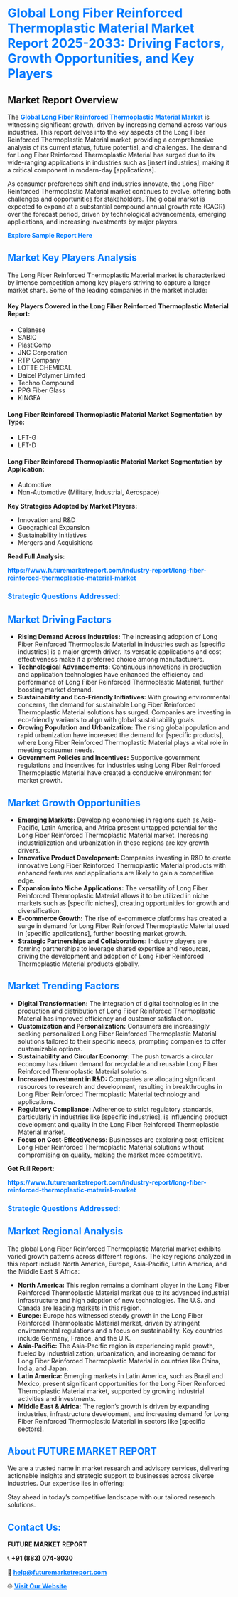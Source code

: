 <h1 style="color: #007BFF;">Global Long Fiber Reinforced Thermoplastic Material Market Report 2025-2033: Driving Factors, Growth Opportunities, and Key Players</h1>

<section id="overview">
<h2>Market Report Overview</h2>
<p>The <a href="https://www.futuremarketreport.com/industry-report/long-fiber-reinforced-thermoplastic-material-market" style="color: #007BFF; text-decoration: none;"><strong>Global Long Fiber Reinforced Thermoplastic Material Market</strong></a> is witnessing significant growth, driven by increasing demand across various industries. This report delves into the key aspects of the Long Fiber Reinforced Thermoplastic Material market, providing a comprehensive analysis of its current status, future potential, and challenges. The demand for Long Fiber Reinforced Thermoplastic Material has surged due to its wide-ranging applications in industries such as [insert industries], making it a critical component in modern-day [applications].</p>
<p>As consumer preferences shift and industries innovate, the Long Fiber Reinforced Thermoplastic Material market continues to evolve, offering both challenges and opportunities for stakeholders. The global market is expected to expand at a substantial compound annual growth rate (CAGR) over the forecast period, driven by technological advancements, emerging applications, and increasing investments by major players.</p>
</section>

<section id="overview">
<p><a href="https://www.futuremarketreport.com/request-sample/reportId=43670" style="color: #007BFF; text-decoration: none;"><strong>Explore Sample Report Here</strong></a></p>
</section>

<section id="key-players">
<h2 style="color: #007BFF;">Market Key Players Analysis</h2>
<p>The Long Fiber Reinforced Thermoplastic Material market is characterized by intense competition among key players striving to capture a larger market share. Some of the leading companies in the market include:</p>
<h4>Key Players Covered in the Long Fiber Reinforced Thermoplastic Material Report:</h4>
<ul><li>Celanese</li><li>SABIC</li><li>PlastiComp</li><li>JNC Corporation</li><li>RTP Company</li><li>LOTTE CHEMICAL</li><li>Daicel Polymer Limited</li><li>Techno Compound</li><li>PPG Fiber Glass</li><li>KINGFA</li></ul>
<h4>Long Fiber Reinforced Thermoplastic Material Market Segmentation by Type:</h4>
<ul><li>LFT-G</li><li>LFT-D</li></ul>

<h4>Long Fiber Reinforced Thermoplastic Material Market Segmentation by Application:</h4>
<ul><li>Automotive</li><li>Non-Automotive (Military, Industrial, Aerospace)</li></ul>
<p><strong>Key Strategies Adopted by Market Players:</strong></p>
<ul>
<li>Innovation and R&D</li>
<li>Geographical Expansion</li>
<li>Sustainability Initiatives</li>
<li>Mergers and Acquisitions</li>
</ul>
</section>

<section>
<p><strong>Read Full Analysis: </strong></p><a href="https://www.futuremarketreport.com/industry-report/long-fiber-reinforced-thermoplastic-material-market" style="color: #007BFF; text-decoration: none;"><strong>https://www.futuremarketreport.com/industry-report/long-fiber-reinforced-thermoplastic-material-market</strong></a>
<h3 style="color: #007BFF;">Strategic Questions Addressed:</h3>
</section>

<section id="driving-factors">
<h2 style="color: #007BFF;">Market Driving Factors</h2>
<ul>
<li><strong>Rising Demand Across Industries:</strong> The increasing adoption of Long Fiber Reinforced Thermoplastic Material in industries such as [specific industries] is a major growth driver. Its versatile applications and cost-effectiveness make it a preferred choice among manufacturers.</li>
<li><strong>Technological Advancements:</strong> Continuous innovations in production and application technologies have enhanced the efficiency and performance of Long Fiber Reinforced Thermoplastic Material, further boosting market demand.</li>
<li><strong>Sustainability and Eco-Friendly Initiatives:</strong> With growing environmental concerns, the demand for sustainable Long Fiber Reinforced Thermoplastic Material solutions has surged. Companies are investing in eco-friendly variants to align with global sustainability goals.</li>
<li><strong>Growing Population and Urbanization:</strong> The rising global population and rapid urbanization have increased the demand for [specific products], where Long Fiber Reinforced Thermoplastic Material plays a vital role in meeting consumer needs.</li>
<li><strong>Government Policies and Incentives:</strong> Supportive government regulations and incentives for industries using Long Fiber Reinforced Thermoplastic Material have created a conducive environment for market growth.</li>
</ul>
</section>

<section id="growth-opportunities">
<h2 style="color: #007BFF;">Market Growth Opportunities</h2>
<ul>
<li><strong>Emerging Markets:</strong> Developing economies in regions such as Asia-Pacific, Latin America, and Africa present untapped potential for the Long Fiber Reinforced Thermoplastic Material market. Increasing industrialization and urbanization in these regions are key growth drivers.</li>
<li><strong>Innovative Product Development:</strong> Companies investing in R&D to create innovative Long Fiber Reinforced Thermoplastic Material products with enhanced features and applications are likely to gain a competitive edge.</li>
<li><strong>Expansion into Niche Applications:</strong> The versatility of Long Fiber Reinforced Thermoplastic Material allows it to be utilized in niche markets such as [specific niches], creating opportunities for growth and diversification.</li>
<li><strong>E-commerce Growth:</strong> The rise of e-commerce platforms has created a surge in demand for Long Fiber Reinforced Thermoplastic Material used in [specific applications], further boosting market growth.</li>
<li><strong>Strategic Partnerships and Collaborations:</strong> Industry players are forming partnerships to leverage shared expertise and resources, driving the development and adoption of Long Fiber Reinforced Thermoplastic Material products globally.</li>
</ul>
</section>

<section id="trending-factors">
<h2 style="color: #007BFF;">Market Trending Factors</h2>
<ul>
<li><strong>Digital Transformation:</strong> The integration of digital technologies in the production and distribution of Long Fiber Reinforced Thermoplastic Material has improved efficiency and customer satisfaction.</li>
<li><strong>Customization and Personalization:</strong> Consumers are increasingly seeking personalized Long Fiber Reinforced Thermoplastic Material solutions tailored to their specific needs, prompting companies to offer customizable options.</li>
<li><strong>Sustainability and Circular Economy:</strong> The push towards a circular economy has driven demand for recyclable and reusable Long Fiber Reinforced Thermoplastic Material solutions.</li>
<li><strong>Increased Investment in R&D:</strong> Companies are allocating significant resources to research and development, resulting in breakthroughs in Long Fiber Reinforced Thermoplastic Material technology and applications.</li>
<li><strong>Regulatory Compliance:</strong> Adherence to strict regulatory standards, particularly in industries like [specific industries], is influencing product development and quality in the Long Fiber Reinforced Thermoplastic Material market.</li>
<li><strong>Focus on Cost-Effectiveness:</strong> Businesses are exploring cost-efficient Long Fiber Reinforced Thermoplastic Material solutions without compromising on quality, making the market more competitive.</li>
</ul>
</section>

<section>
<p><strong>Get Full Report: </strong></p><a href="https://www.futuremarketreport.com/industry-report/long-fiber-reinforced-thermoplastic-material-market" style="color: #007BFF; text-decoration: none;"><strong>https://www.futuremarketreport.com/industry-report/long-fiber-reinforced-thermoplastic-material-market</strong></a>
<h3 style="color: #007BFF;">Strategic Questions Addressed:</h3>
</section>


<section id="regional-analysis">
<h2 style="color: #007BFF;">Market Regional Analysis</h2>
<p>The global Long Fiber Reinforced Thermoplastic Material market exhibits varied growth patterns across different regions. The key regions analyzed in this report include North America, Europe, Asia-Pacific, Latin America, and the Middle East & Africa:</p>
<ul>
<li><strong>North America:</strong> This region remains a dominant player in the Long Fiber Reinforced Thermoplastic Material market due to its advanced industrial infrastructure and high adoption of new technologies. The U.S. and Canada are leading markets in this region.</li>
<li><strong>Europe:</strong> Europe has witnessed steady growth in the Long Fiber Reinforced Thermoplastic Material market, driven by stringent environmental regulations and a focus on sustainability. Key countries include Germany, France, and the U.K.</li>
<li><strong>Asia-Pacific:</strong> The Asia-Pacific region is experiencing rapid growth, fueled by industrialization, urbanization, and increasing demand for Long Fiber Reinforced Thermoplastic Material in countries like China, India, and Japan.</li>
<li><strong>Latin America:</strong> Emerging markets in Latin America, such as Brazil and Mexico, present significant opportunities for the Long Fiber Reinforced Thermoplastic Material market, supported by growing industrial activities and investments.</li>
<li><strong>Middle East & Africa:</strong> The region’s growth is driven by expanding industries, infrastructure development, and increasing demand for Long Fiber Reinforced Thermoplastic Material in sectors like [specific sectors].</li>
</ul>
</section>

<footer>
<h2 style="color: #007BFF;">About FUTURE MARKET REPORT</h2>
<p>We are a trusted name in market research and advisory services, delivering actionable insights and strategic support to businesses across diverse industries. Our expertise lies in offering:</p>

<p>Stay ahead in today’s competitive landscape with our tailored research solutions.</p>

<h2 style="color: #007BFF;">Contact Us:</h2>
<p><strong>FUTURE MARKET REPORT</strong></p>
<p>📞 <strong>+91 (883) 074-8030</strong></p>
<p>📧 <strong><a href="mailto:help@futuremarketreport.com" style="color: #007BFF;">help@futuremarketreport.com</a></strong></p>
<p>🌐 <strong><a href="https://www.futuremarketreport.com/" style="color: #007BFF;">Visit Our Website</a></strong></p>
</footer>